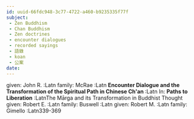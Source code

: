 ```yaml
---
id: uuid-66fdc948-3c77-4722-a460-b9235335f77f
subject: 
 - Zen Buddhism
 - Chan Buddhism
 - Zen doctrines
 - encounter dialogues
 - recorded sayings
 - 語錄
 - koan
 - 公案
date: 
---
```


given: John R. :Latn
family: McRae :Latn
**Encounter Dialogue and the Transformation of the Spiritual Path in Chinese Ch'an** :Latn
In: 
**Paths to Liberation** :LatnThe Mārga and its Transformation in Buddhist Thought
given: Robert E. :Latn
family: Buswell :Latn
given: Robert M. :Latn
family: Gimello :Latn339-369